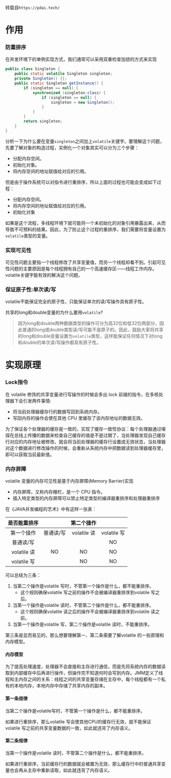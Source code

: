 转载自`https://pdai.tech/`
# 作用
### 防重排序
在并发环境下的单例实现方式，我们通常可以采用双重检查加锁的方式来实现

```java
public class Singleton {
    public static volatile Singleton singleton;
    private Singleton() {};
    public static Singleton getInstance() {
        if (singleton == null) {
            synchronized (singleton.class) {
                if (singleton == null) {
                    singleton = new Singleton();
                }
            }
        }
        return singleton;
    }
}
```
分析一下为什么要在变量`singleton`之间加上`volatile`关键字。要理解这个问题，先要了解对象的构造过程，实例化一个对象其实可以分为三个步骤：
-   分配内存空间。
-   初始化对象。
-   将内存空间的地址赋值给对应的引用。

但是由于操作系统可以对指令进行重排序，所以上面的过程也可能会变成如下过程：
-   分配内存空间。
-   将内存空间的地址赋值给对应的引用。
-   初始化对象

如果是这个流程，多线程环境下就可能将一个未初始化的对象引用暴露出来，从而导致不可预料的结果。因此，为了防止这个过程的重排序，我们需要将变量设置为`volatile`类型的变量。

### 实现可见性
可见性问题主要指一个线程修改了共享变量值，而另一个线程却看不到。引起可见性问题的主要原因是每个线程拥有自己的一个高速缓存区——线程工作内存。volatile关键字能有效的解决这个问题。

### 保证原子性:单次读/写
volatile不能保证完全的原子性，只能保证单次的读/写操作具有原子性。

共享的long和double变量的为什么要用`volatile`?

> 因为long和double两种数据类型的操作可分为高32位和低32位两部分，因此普通的long或double类型读/写可能不是原子的。因此，鼓励大家将共享的long和double变量设置为`volatile`类型，这样能保证任何情况下对long和double的单次读/写操作都具有原子性。

# 实现原理
### Lock指令
在 volatile 修饰的共享变量进行写操作的时候会多出 lock 前缀的指令，在多核处理器下会引发两件事情:
-   将当前处理器缓存行的数据写回到系统内存。
-   写回内存的操作会使在其他 CPU 里缓存了该内存地址的数据无效。

为了保证各个处理器的缓存是一致的，实现了缓存一致性协议：每个处理器通过嗅探在总线上传播的数据来检查自己缓存的值是不是过期了，当处理器发现自己缓存行对应的内存地址被修改，就会将当前处理器的缓存行设置成无效状态，当处理器对这个数据进行修改操作的时候，会重新从系统内存中把数据读到处理器缓存里，即可以获取当前最新值。

### 内存屏障
volatile 变量的内存可见性是基于内存屏障(Memory Barrier)实现
-  内存屏障，又称内存栅栏，是一个 CPU 指令。
-  插入特定类型的内存屏障可以禁止特定类型的编译器重排序和处理器重排序

在《JAVA并发编程的艺术》中有这样一张表：

| 是否能重排序 |           | 第二个操作  |             |
|:------------:|:---------:|:-----------:|:-----------:|
|  第一个操作  | 普通读/写 | volatile 读 | volatile 写 |
|  普通读/写   |           |             |     NO      |
| volatile 读  |    NO     |     NO      |     NO      |
| volatile 写  |           |     NO      |     NO      |


可以总结为三条：

1. 当第二个操作是volatile 写时，不管第一个操作是什么，都不能重排序。
	- 这个规则确保volatile 写之前的操作不会被编译器重排序到volatile 写之后。
2. 当第一个操作是volatile 读时，不管第二个操作是什么，都不能重排序。
	- 这个规则确保volatile 读之后的操作不会被编译器重排序到volatile 读之前。
3. 当第一个操作是volatile 写，第二个操作是volatile 读时，不能重排序。

第三条是显而易见的，那么想要理解第一、第二条需要了解volatile 的一些原理和内存模型。

#### 内存模型
为了提高处理速度，处理器不会直接和主存进行通信，而是先将系统内存的数据读取到内部缓存中后再进行操作，但操作完不知道何时会写到内存。JMM定义了线程和主内存之间的关系：线程之间的共享变量存储在主存中，每个线程都有一个私有的本地内存，本地内存中存储了共享内存的副本。

#### 第一条规律
当第二个操作是volatile写时，不管第一个操作是什么，都不能重排序。

如果进行重排序，那么volatile 写会使其他CPU的缓存行无效，就不能保证volatile 写之前的共享变量数据的一致，如此就违背了内存语义。

#### 第二条规律
当第一个操作是volatile 读时，不管第二个操作是什么，都不能重排序。

如果进行重排序，当前缓存行的数据就会被置为无效，那么缓存行中的普通共享变量也会再从主存中重新读取，如此就违背了内存语义。

